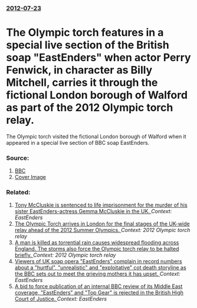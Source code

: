 ### [2012-07-23](/news/2012/07/23/index.md)

# The Olympic torch features in a special live section of the British soap "EastEnders" when actor Perry Fenwick, in character as Billy Mitchell, carries it through the fictional London borough of Walford as part of the 2012 Olympic torch relay. 

The Olympic torch visited the fictional London borough of Walford when it appeared in a special live section of BBC soap EastEnders.


### Source:

1. [BBC](http://www.bbc.co.uk/news/entertainment-arts-18960862)
1. [Cover Image](http://ichef.bbci.co.uk/news/1024/media/images/61760000/jpg/_61760663_torchpa.jpg)

### Related:

1. [Tony McCluskie is sentenced to life imprisonment for the murder of his sister EastEnders-actress Gemma McCluskie in the UK. ](/news/2013/01/30/tony-mccluskie-is-sentenced-to-life-imprisonment-for-the-murder-of-his-sister-eastenders-actress-gemma-mccluskie-in-the-uk.md) _Context: EastEnders_
2. [The Olympic Torch arrives in London for the final stages of the UK-wide relay ahead of the 2012 Summer Olympics. ](/news/2012/07/20/the-olympic-torch-arrives-in-london-for-the-final-stages-of-the-uk-wide-relay-ahead-of-the-2012-summer-olympics.md) _Context: 2012 Olympic torch relay_
3. [A man is killed as torrential rain causes widespread flooding across England. The storms also force the Olympic torch relay to be halted briefly. ](/news/2012/06/28/a-man-is-killed-as-torrential-rain-causes-widespread-flooding-across-england-the-storms-also-force-the-olympic-torch-relay-to-be-halted-bri.md) _Context: 2012 Olympic torch relay_
4. [Viewers of UK soap opera "EastEnders" complain in record numbers about a "hurtful", "unrealistic" and "exploitative" cot death storyline as the BBC sets out to meet the grieving mothers it has upset. ](/news/2011/01/9/viewers-of-uk-soap-opera-eastenders-complain-in-record-numbers-about-a-hurtful-unrealistic-and-exploitative-cot-death-storyline-as.md) _Context: EastEnders_
5. [ A bid to force publication of an internal BBC review of its Middle East coverage, "EastEnders" and "Top Gear" is rejected in the British High Court of Justice. ](/news/2009/10/2/a-bid-to-force-publication-of-an-internal-bbc-review-of-its-middle-east-coverage-eastenders-and-top-gear-is-rejected-in-the-british-hi.md) _Context: EastEnders_
